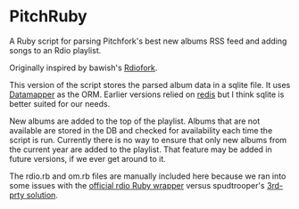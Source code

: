 PitchRuby
=========

A Ruby script for parsing Pitchfork's best new albums RSS feed and adding songs
to an Rdio playlist.

Originally inspired by bawish's [Rdiofork](https://github.com/bawish/Rdiofork).

This version of the script stores the parsed album data in a sqlite file. It uses [Datamapper](https://datamapper.org) as the ORM. Earlier versions relied on [redis](https://github.com/pca2/PitchRuby/tree/8f079bcc1c1ab2324fa4923c6ca28a70af5e36bb) but I think sqlite is better suited for our needs. 

New albums are added to the top of the playlist. Albums that are not available are stored in the DB and checked for availability each time the script is run. Currently there is no way to ensure that only new albums from the current year are added to the playlist. That feature may be added in future versions, if we ever get around to it.

The rdio.rb and om.rb files are manually included here because we ran into some issues with the [official rdio Ruby wrapper](https://github.com/rdio/rdio-simple/tree/master/ruby) versus spudtrooper's [3rd-prty solution](http://rubygems.org/gems/rdio).  

